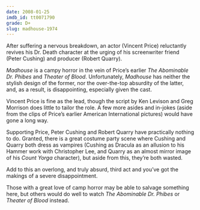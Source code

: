 ```yaml
---
date: 2008-01-25
imdb_id: tt0071790
grade: D+
slug: madhouse-1974
---
```


After suffering a nervous breakdown, an actor (Vincent Price) reluctantly revives his Dr. Death character at the urging of his screenwriter friend (Peter Cushing) and producer (Robert Quarry).

_Madhouse_ is a campy horror in the vein of Price’s earlier <span data-imdb-id="tt0066740">_The Abominable Dr. Phibes_</span> and <span data-imdb-id="tt0070791">_Theater of Blood_</span>. Unfortunately, _Madhouse_ has neither the stylish design of the former, nor the over-the-top absurdity of the latter, and, as a result, is disappointing, especially given the cast.

Vincent Price is fine as the lead, though the script by Ken Levison and Greg Morrison does little to tailor the role. A few more asides and in-jokes (aside from the clips of Price’s earlier American International pictures) would have gone a long way.

Supporting Price, Peter Cushing and Robert Quarry have practically nothing to do. Granted, there is a great costume party scene where Cushing and Quarry both dress as vampires (Cushing as Dracula as an allusion to his Hammer work with Christopher Lee, and Quarry as an almost mirror image of his <span data-imdb-id="tt0066952">_Count Yorga_</span> character), but aside from this, they’re both wasted.

Add to this an overlong, and truly absurd, third act and you’ve got the makings of a severe disappointment.

Those with a great love of camp horror may be able to salvage something here, but others would do well to watch _The Abominable Dr. Phibes_ or _Theater of Blood_ instead.
